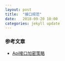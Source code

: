 ```yaml
---
layout: post
title:  "接口规范"
date:   2018-09-20 10:00
categories: jekyll update
---
```


###

### 参考文章
* [Api接口加密策略](https://juejin.im/post/5a37c3f9518825258b741f49)